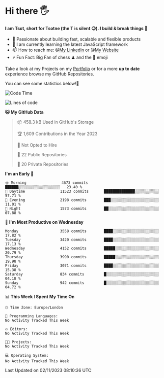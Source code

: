 # Hi there :raised_hand_with_fingers_splayed:
#### I am Tsot, short for Tsotne (the T is silent :wink:). I build & break things :space_invader:
- :telescope: Passionate about building fast, scalable and flexible products
- :seedling: I am currently learning the latest JavaScript framework 
- :mailbox: How to reach me: [@My LinkedIn](https://www.linkedin.com/in/tsotne-gvadzabia/) or [@My Website](https://tsotne.co.uk/contact)
- :zap: Fun Fact: Big Fan of chess ♟ and the 👾 emoji

Take a look at my Projects on my [Portfolio](https://tsotne.co.uk/) or for a more **up to date** experience browse my GitHub Repositories.

You can see some statistics below!:space_invader:
<!--START_SECTION:waka-->
![Code Time](http://img.shields.io/badge/Code%20Time-761%20hrs%202%20mins-blue)

![Lines of code](https://img.shields.io/badge/From%20Hello%20World%20I%27ve%20Written-8.1%20million%20lines%20of%20code-blue)

**🐱 My GitHub Data** 

> 📦 458.3 kB Used in GitHub's Storage 
 > 
> 🏆 1,609 Contributions in the Year 2023
 > 
> 🚫 Not Opted to Hire
 > 
> 📜 22 Public Repositories 
 > 
> 🔑 20 Private Repositories 
 > 
**I'm an Early 🐤** 

```text
🌞 Morning                4673 commits        ██████░░░░░░░░░░░░░░░░░░░   23.40 % 
🌆 Daytime                11523 commits       ██████████████░░░░░░░░░░░   57.71 % 
🌃 Evening                2198 commits        ███░░░░░░░░░░░░░░░░░░░░░░   11.01 % 
🌙 Night                  1573 commits        ██░░░░░░░░░░░░░░░░░░░░░░░   07.88 % 
```
📅 **I'm Most Productive on Wednesday** 

```text
Monday                   3558 commits        ████░░░░░░░░░░░░░░░░░░░░░   17.82 % 
Tuesday                  3420 commits        ████░░░░░░░░░░░░░░░░░░░░░   17.13 % 
Wednesday                4152 commits        █████░░░░░░░░░░░░░░░░░░░░   20.79 % 
Thursday                 3990 commits        █████░░░░░░░░░░░░░░░░░░░░   19.98 % 
Friday                   3071 commits        ████░░░░░░░░░░░░░░░░░░░░░   15.38 % 
Saturday                 834 commits         █░░░░░░░░░░░░░░░░░░░░░░░░   04.18 % 
Sunday                   942 commits         █░░░░░░░░░░░░░░░░░░░░░░░░   04.72 % 
```


📊 **This Week I Spent My Time On** 

```text
🕑︎ Time Zone: Europe/London

💬 Programming Languages: 
No Activity Tracked This Week

🔥 Editors: 
No Activity Tracked This Week

🐱‍💻 Projects: 
No Activity Tracked This Week

💻 Operating System: 
No Activity Tracked This Week
```


 Last Updated on 02/11/2023 08:10:36 UTC
<!--END_SECTION:waka-->
